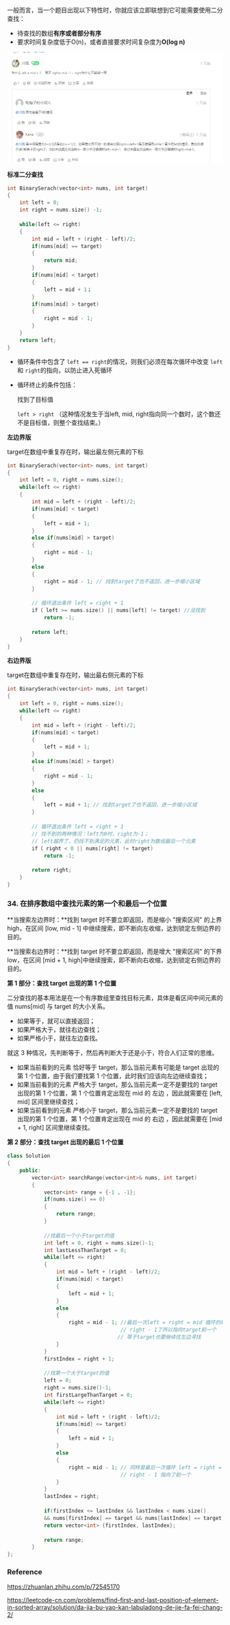 一般而言，当一个题目出现以下特性时，你就应该立即联想到它可能需要使用二分查找：

- 待查找的数组**有序或者部分有序**
- 要求时间复杂度低于O(n)，或者直接要求时间复杂度为**O(log n)**

![image-20210615224851969](../../img/image-20210615224851969.png)

**标准二分查找**

```c++
int BinarySerach(vector<int> nums, int target)
{
    int left = 0;
    int right = nums.size() -1;
    
    while(left <= right)
    {
        int mid = left + (right - left)/2;
        if(nums[mid] == target)
        {
            return mid;
        }
        if(nums[mid] < target)
        {
			left = mid + 1；
        }
        if(nums[mid] > target)
        {
            right = mid - 1;
        }
    }
    return left;
}
```

- 循环条件中包含了 `left == right`的情况，则我们必须在每次循环中改变 `left` 和 `right`的指向，以防止进入死循环

- 循环终止的条件包括：

  找到了目标值

  `left > right` （这种情况发生于当left, mid, right指向同一个数时，这个数还不是目标值，则整个查找结束。）



**左边界版**

target在数组中重复存在时，输出最左侧元素的下标

```c++
int BinarySerach(vector<int> nums, int target)
{
    int left = 0, right = nums.size();
    while(left <= right)
    {
		int mid = left + (right - left)/2;
        if(nums[mid] < target)
        {
            left = mid + 1;
		}
        else if(nums[mid] > target)
        {
            right = mid - 1;
        }
        else
        {
            right = mid - 1; // 找到target了也不返回，进一步缩小区域
        }
        
        // 循环退出条件 left = right + 1
        if（ left >= nums.size() || nums[left] != target) //没找到
            return -1;
        
        return left;
    }
}
```



**右边界版**

target在数组中重复存在时，输出最右侧元素的下标

```c++
int BinarySerach(vector<int> nums, int target)
{
    int left = 0, right = nums.size();
    while(left <= right)
    {
		int mid = left + (right - left)/2;
        if(nums[mid] < target)
        {
            left = mid + 1;
		}
        else if(nums[mid] > target)
        {
            right = mid - 1;
        }
        else
        {
            left = mid + 1; // 找到target了也不返回，进一步缩小区域
        }
        
        // 循环退出条件 left = right + 1
        // 找不到的两种情况：left为0时，right为-1；
        // left越界了，仍找不到满足的元素，此时right为数组最后一个元素
        if（ right < 0 || nums[right] != target) 
            return -1;
        
        return right;
    }
}
```




### 34. 在排序数组中查找元素的第一个和最后一个位置

**当搜索左边界时：**找到 target 时不要立即返回，而是缩小 "搜索区间" 的上界 high，在区间 [low, mid - 1] 中继续搜索，即不断向左收缩，达到锁定左侧边界的目的。

**当搜索右边界时：**找到 target 时不要立即返回，而是增大 "搜索区间" 的下界 low，在区间 [mid + 1, high]中继续搜索，即不断向右收缩，达到锁定右侧边界的目的。



**第 1 部分：查找 target 出现的第 1 个位置**

二分查找的基本用法是在一个有序数组里查找目标元素，具体是看区间中间元素的值 nums[mid] 与 target 的大小关系。

- 如果等于，就可以直接返回；
- 如果严格大于，就往右边查找；
- 如果严格小于，就往左边查找。

就这 3 种情况，先判断等于，然后再判断大于还是小于，符合人们正常的思维。

- 如果当前看到的元素 恰好等于 target，那么当前元素有可能是 target 出现的第 1 个位置，由于我们要找第 1 个位置，此时我们应该向左边继续查找；
- 如果当前看到的元素 严格大于 target，那么当前元素一定不是要找的 target 出现的第 1 个位置，第 1 个位置肯定出现在 mid 的 左边 ，因此就需要在 [left, mid] 区间里继续查找；
- 如果当前看到的元素 严格小于 target，那么当前元素一定不是要找的 target 出现的第 1 个位置，第 1 个位置肯定出现在 mid 的 右边 ，因此就需要在 [mid + 1, right] 区间里继续查找。

**第 2 部分：查找 target 出现的最后 1 个位置**

```c++
class Solution 
{
    public:
        vector<int> searchRange(vector<int>& nums, int target) 
        {
            vector<int> range = {-1 , -1};
            if(nums.size() == 0)
            {
                return range;
            }

            //找最后一个小于target的值
            int left = 0, right = nums.size()-1;
            int lastLessThanTarget = 0;
            while(left <= right)
            {
                int mid = left + (right - left)/2;
                if(nums[mid] < target)
                {
                    left = mid + 1;
                }
                else
                {
                    right = mid - 1; //最后一次left = right = mid 循环的时候
                                     // right - 1了所以指向target前一个
                    				// 等于target也要继续往左边寻找
                }
            }
            firstIndex = right + 1;

            //找第一个大于target的值
            left = 0;
            right = nums.size()-1;
            int firstLargeThanTarget = 0;
            while(left <= right)
            {
                int mid = left + (right - left)/2;
                if(nums[mid] <= target)
                {
                    left = mid + 1;
                }
                else
                {
                    right = mid - 1; // 同样是最后一次循环 left = right = mid的时候
                                     // right - 1 指向了前一个
                }
            }
            lastIndex = right;

            if(firstIndex <= lastIndex && lastIndex < nums.size()
            && nums[firstIndex] == target && nums[lastIndex] == target)
            return vector<int> {firstIndex, lastIndex};

            return range;
        }
};
```



### Reference

https://zhuanlan.zhihu.com/p/72545170

https://leetcode-cn.com/problems/find-first-and-last-position-of-element-in-sorted-array/solution/da-jia-bu-yao-kan-labuladong-de-jie-fa-fei-chang-2/